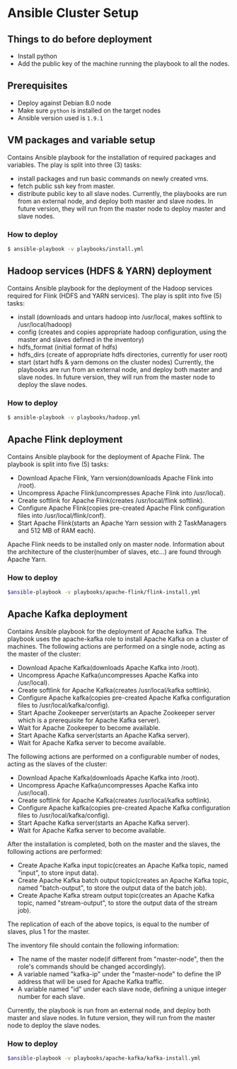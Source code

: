 # Ansible Cluster Setup


## Things to do before deployment

- Install python
- Add the public key of the machine running the playbook to all the nodes.


## Prerequisites

- Deploy against Debian 8.0 node
- Make sure `python` is installed on the target nodes
- Ansible version used is `1.9.1`


## VM packages and variable setup

Contains Ansible playbook for the installation of required packages and variables. The play is split into three (3) tasks:
- install packages and run basic commands on newly created vms.
- fetch public ssh key from master.
- distribute public key to all slave nodes.
Currently, the playbooks are run from an external node, and deploy both master and slave nodes. In future version, they will run from the master node to deploy master and slave nodes.
	
### How to deploy

```bash
$ ansible-playbook -v playbooks/install.yml
```


## Hadoop services (HDFS & YARN) deployment

Contains Ansible playbook for the deployment of the Hadoop services required for Flink (HDFS and YARN services). The play is split into five (5) tasks:
- install (downloads and untars hadoop into /usr/local, makes softlink to /usr/local/hadoop)
- config (creates and copies appropriate hadoop configuration, using the master and slaves defined in the inventory)
- hdfs_format (initial format of hdfs)
- hdfs_dirs (create of appropriate hdfs directories, currently for user root)
- start (start hdfs & yarn demons on the cluster nodes)
Currently, the playbooks are run from an external node, and deploy both master and slave nodes. In future version, they will run from the master node to deploy the slave nodes.

### How to deploy

```bash
$ ansible-playbook -v playbooks/hadoop.yml
```


## Apache Flink deployment

Contains Ansible playbook for the deployment of Apache Flink. The playbook is split into five (5) tasks:
- Download Apache Flink, Yarn version(downloads Apache Flink into /root).
- Uncompress Apache Flink(uncompresses Apache Flink into /usr/local).
- Create softlink for Apache Flink(creates /usr/local/flink softlink).
- Configure Apache Flink(copies pre-created Apache Flink configuration files into /usr/local/flink/conf).
- Start Apache Flink(starts an Apache Yarn session with 2 TaskManagers and 512 MB of RAM each).

Apache Flink needs to be installed only on master node. Information about the architecture of the cluster(number of slaves, etc...) are found through Apache Yarn.

### How to deploy

```bash
$ansible-playbook -v playbooks/apache-flink/flink-install.yml
```


## Apache Kafka deployment

Contains Ansible playbook for the deployment of Apache kafka. The playbook uses the apache-kafka role to install Apache Kafka on a cluster of machines. The following
actions are performed on a single node, acting as the master of the cluster:
- Download Apache Kafka(downloads Apache Kafka into /root).
- Uncompress Apache Kafka(uncompresses Apache Kafka into /usr/local).
- Create softlink for Apache Kafka(creates /usr/local/kafka softlink).
- Configure Apache kafka(copies pre-created Apache Kafka configuration files to /usr/local/kafka/config).
- Start Apache Zookeeper server(starts an Apache Zookeeper server which is a prerequisite for Apache Kafka server).
- Wait for Apache Zookeeper to become available.
- Start Apache Kafka server(starts an Apache Kafka server).
- Wait for Apache Kafka server to become available.

The following actions are performed on a configurable number of nodes, acting as the slaves of the cluster:
- Download Apache Kafka(downloads Apache Kafka into /root).
- Uncompress Apache Kafka(uncompresses Apache Kafka into /usr/local).
- Create softlink for Apache Kafka(creates /usr/local/kafka softlink).
- Configure Apache kafka(copies pre-created Apache Kafka configuration files to /usr/local/kafka/config).
- Start Apache Kafka server(starts an Apache Kafka server).
- Wait for Apache Kafka server to become available.

After the installation is completed, both on the master and the slaves, the following actions are performed:
- Create Apache Kafka input topic(creates an Apache Kafka topic, named "input", to store input data).
- Create Apache Kafka batch output topic(creates an Apache Kafka topic, named "batch-output", to store the output data of the batch job).
- Create Apache Kafka stream output topic(creates an Apache Kafka topic, named "stream-output", to store the output data of the stream job).

The replication of each of the above topics, is equal to the number of slaves, plus 1 for the master.

The inventory file should contain the following information:
- The name of the master node(if different from "master-node", then the role's commands should be changed accordingly).
- A variable named "kafka-ip" under the "master-node" to define the IP address that will be used for Apache Kafka traffic.
- A variable named "id" under each slave node, defining a unique integer number for each slave.

Currently, the playbook is run from an external node, and deploy both master and slave nodes. In future version, they will run from the master node to deploy the slave nodes.

### How to deploy

```bash
$ansible-playbook -v playbooks/apache-kafka/kafka-install.yml
```

